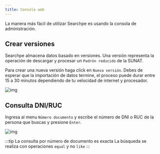 ```yaml
---
title: Consola web
---
```


La manera más fácil de utilizar Searchpe es usando la consola de administración.

## Crear versiones

Searchpe almacena datos basado en versiones. Una versión representa la operación de descargar y procesar un `Padrón reducido` de la SUNAT.

Para crear una nueva versión haga click en `Nueva versión`. Debes de esperar que la importación de datos termine, el proceso puede durar entre 15 a 30 minutos dependiendo de tu velocidad de internet y procesador.

![img](/img/searchpe/new-version.png "Seachpe new version")

## Consulta DNI/RUC

Ingresa al menu `Número documento` y escribe el número de DNI o RUC de la persona que buscas y presione `Enter`.

![img](/img/searchpe/consulta-numero-documento.png "Seachpe consulta DNI/RUC")

:::tip La consulta por número de documento es exacta
La búsqueda se realiza con operaciones `equal` y no `like`
:::
